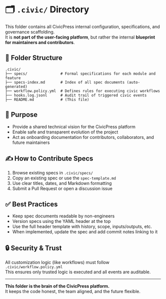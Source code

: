 # 🗂️ `.civic/` Directory

This folder contains all CivicPress internal configuration, specifications, and governance scaffolding.  
It is **not part of the user-facing platform**, but rather the internal **blueprint for maintainers and contributors**.

## 📁 Folder Structure

```
.civic/
├── specs/               # Formal specifications for each module and feature
├── specs-index.md       # Index of all spec documents (auto-generated)
├── workflow.policy.yml  # Defines rules for executing civic workflows
├── hooks.log.jsonl      # Audit trail of triggered civic events
├── README.md            # (This file)
```

## 📜 Purpose

- Provide a shared technical vision for the CivicPress platform
- Enable safe and transparent evolution of the project
- Act as onboarding documentation for contributors, collaborators, and future maintainers

## ✍️ How to Contribute Specs

1. Browse existing specs in `.civic/specs/`
2. Copy an existing spec or use the `spec-template.md`
3. Use clear titles, dates, and Markdown formatting
4. Submit a Pull Request or open a discussion issue

## ✅ Best Practices

- Keep spec documents readable by non-engineers
- Version specs using the YAML header at the top
- Use the full header template with history, scope, inputs/outputs, etc.
- When implemented, update the spec and add commit notes linking to it

## 🔒 Security & Trust

All customization logic (like workflows) must follow `.civic/workflow.policy.yml`  
This ensures only trusted logic is executed and all events are auditable.

---

**This folder is the brain of the CivicPress platform.**  
It keeps the code honest, the team aligned, and the future flexible.
